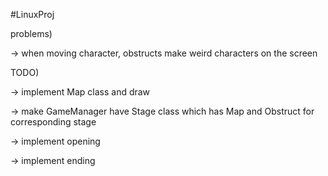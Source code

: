 #LinuxProj


problems)

-> when moving character, obstructs make weird characters on the screen





TODO)

-> implement Map class and draw

-> make GameManager have Stage class which has Map and Obstruct for corresponding stage

-> implement opening 

-> implement ending
